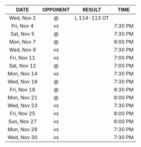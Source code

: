 |    DATE     |          OPPONENT           |    RESULT    |  TIME   |
|:-----------:|:---------------------------:|:------------:|:-------:|
| Wed, Nov 2  |   @ [](/r/clevelandcavs)    | L 114-113 OT |         |
| Fri, Nov 4  |   vs [](/r/chicagobulls)    |              | 7:30 PM |
| Sat, Nov 5  |      @ [](/r/nyknicks)      |              | 7:30 PM |
| Mon, Nov 7  |  @ [](/r/memphisgrizzlies)  |              | 9:00 PM |
| Wed, Nov 9  |  vs [](/r/detroitpistons)   |              | 7:30 PM |
| Fri, Nov 11 |   vs [](/r/denvernuggets)   |              | 7:00 PM |
| Sat, Nov 12 |   @ [](/r/detroitpistons)   |              | 7:00 PM |
| Mon, Nov 14 |      vs [](/r/thunder)      |              | 7:30 PM |
| Wed, Nov 16 |    @ [](/r/atlantahawks)    |              | 7:30 PM |
| Fri, Nov 18 |    @ [](/r/nolapelicans)    |              | 8:30 PM |
| Mon, Nov 21 |    @ [](/r/chicagobulls)    |              | 8:00 PM |
| Wed, Nov 23 |     vs [](/r/mavericks)     |              | 7:30 PM |
| Fri, Nov 25 |       vs [](/r/kings)       |              | 8:00 PM |
| Sun, Nov 27 | vs [](/r/washingtonwizards) |              | 6:00 PM |
| Mon, Nov 28 | vs [](/r/charlottehornets)  |              | 7:30 PM |
| Wed, Nov 30 |       vs [](/r/heat)        |              | 7:30 PM |